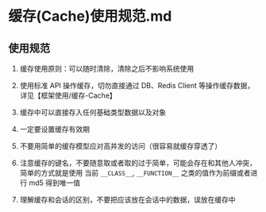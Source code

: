 # 缓存(Cache)使用规范.md

## 使用规范

1. 缓存使用原则：可以随时清除，清除之后不影响系统使用

2. 使用标准 API 操作缓存，切勿直接通过 DB、Redis Client 等操作缓存数据，详见【框架使用/缓存-Cache】

3. 缓存中可以直接存入任何基础类型数据以及对象

4. 一定要设置缓存有效期

5. 不要用简单的缓存模型应对高并发的访问（很容易就缓存穿透了）

6. 注意缓存的键名，不要随意取或者取的过于简单，可能会存在和其他人冲突，简单的方式就是使用
当前 `__CLASS__`, `__FUNCTION__` 之类的值作为前缀或者进行 md5 得到唯一值

7. 理解缓存和会话的区别，不要把应该放在会话中的数据，误放在缓存中
